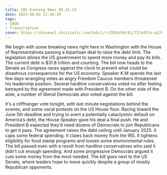 ```yaml
---
title: CBS Evening News 05.31.23
date: 2023-06-01 21:38:29
tags:
- CBSN
- Transcription
cover: https://cbsnews1.cbsistatic.com/hub/i/r/2019/04/01/727e357a-a126-4138-a2c5-4d3222669d57/thumbnail/640x360/3ff2761028dc5c65cc4f07acd54bcd5c/cbsn2-logo-1920x1080.jpg
---
```

We begin with some breaking news right here in Washington with the House of Representatives passing a bipartisan deal to raise the debt limit. The legislation allows the US government to spend more money and pay its bills. The current debt is $31.8 trillion and counting. The bill now heads to the Senate as Congress races against the clock to prevent what could be disastrous consequences for the US economy. Speaker K.M spends the last few days wrangling votes as angry Freedom Caucus members threatened his leadership position. Several hardline conservatives voted no after feeling betrayed by the agreement made with President B. On the other side of the aisle, a number of liberal Democrats also voted against the bill. 

It's a cliffhanger vote tonight, with last minute negotiations behind the scenes, and some vocal protests on the US House floor. Racing toward the June 5th deadline and trying to avert a potentially cataclysmic default on America’s debt, the House Speaker gave his deal a final push. He and President B expected they’d need dozens of Democrats to join Republicans to get it pass. The agreement raises the debt ceiling until January 2025. It caps some federal spending. It claws back money from the IRS. It tightens eligibility for food stamp programs and loosen some environmental rules. The bill passed even with a revolt from hardline conservatives who said 	it didn’t cut enough spending. And some progressive Democrats argued it cuts some money from the most needed. The bill goes next to the US Senate, where leaders hope to move quickly despite a group of mostly Republican opponents. 
